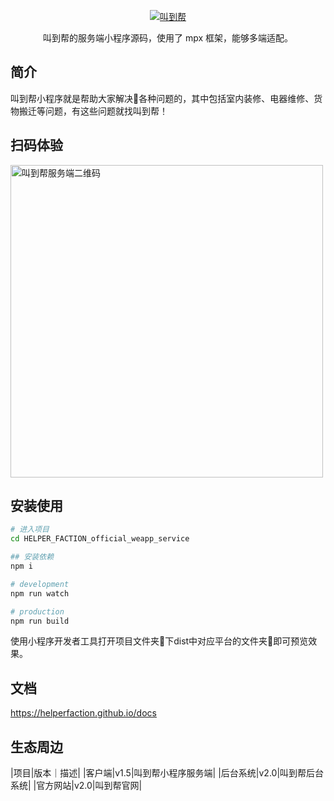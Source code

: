 <p align="center">
    <a href="https://helperfaction.github.io/">
        <img alt="叫到帮" src="https://github.com/helperfaction/image/logo.png" width:="500">
    </a>
</p>

<p align="center">
    叫到帮的服务端小程序源码，使用了 mpx 框架，能够多端适配。
</p>

<!-- ![test-status](https://github.com/helperfaction/weapp/test/badge.svg)
![docs-status](https://github.com/helperfaction/weapp/docs/badge.svg) -->

## 简介

叫到帮小程序就是帮助大家解决🧰各种问题的，其中包括室内装修、电器维修、货物搬迁等问题，有这些问题就找叫到帮！

## 扫码体验

<img alt="叫到帮服务端二维码" src="https://github.com/helperfaction/image/Qrcode.png" width="500">

## 安装使用

```bash
# 进入项目
cd HELPER_FACTION_official_weapp_service

## 安装依赖
npm i

# development
npm run watch

# production
npm run build
```

使用小程序开发者工具打开项目文件夹📁下dist中对应平台的文件夹📁即可预览效果。

## 文档

https://helperfaction.github.io/docs

## 生态周边

|项目|版本｜描述|
|客户端|v1.5|叫到帮小程序服务端|
|后台系统|v2.0|叫到帮后台系统|
|官方网站|v2.0|叫到帮官网|

